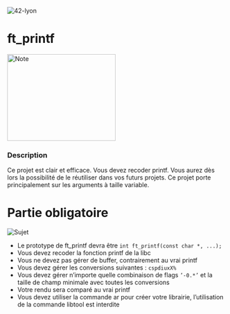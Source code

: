 ![42-lyon](https://user-images.githubusercontent.com/45235527/106354618-6ec65a00-62f3-11eb-8688-ba9e0f4e77de.jpg)

# ft_printf

<img alt="Note" src="https://user-images.githubusercontent.com/45235527/96753610-698e7080-13d0-11eb-9461-d3351c9208d7.png" width="250" height="200" />

### <strong>Description</strong>

Ce projet est clair et efficace. Vous devez recoder printf. Vous aurez dès lors la possibilité de le réutiliser dans vos futurs projets.
Ce projet porte principalement sur les arguments à taille variable.


# Partie obligatoire

![Sujet](https://user-images.githubusercontent.com/45235527/96753783-a195b380-13d0-11eb-90f9-31928a4bc773.png)

- Le prototype de ft_printf devra être `int ft_printf(const char *, ...);`
- Vous devez recoder la fonction printf de la libc
- Vous ne devez pas gérer de buffer, contrairement au vrai printf
- Vous devez gérer les conversions suivantes : `cspdiuxX%`
- Vous devez gérer n’importe quelle combinaison de flags `’-0.*’` et la taille de champ
minimale avec toutes les conversions
- Votre rendu sera comparé au vrai printf
- Vous devez utiliser la commande ar pour créer votre librairie, l’utilisation de la
commande libtool est interdite
